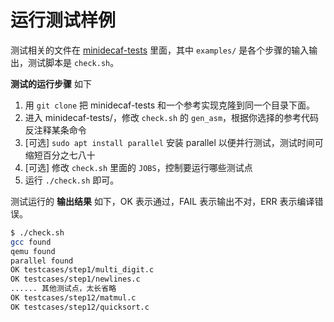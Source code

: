 # 运行测试样例
测试相关的文件在 [minidecaf-tests](https://github.com/decaf-lang/minidecaf-tests) 里面，其中 `examples/` 是各个步骤的输入输出，测试脚本是 `check.sh`。

**测试的运行步骤** 如下
1. 用 `git clone` 把 minidecaf-tests 和一个参考实现克隆到同一个目录下面。
2. 进入 minidecaf-tests/，修改 `check.sh` 的 `gen_asm`，根据你选择的参考代码反注释某条命令
3. [可选] `sudo apt install parallel` 安装 parallel 以便并行测试，测试时间可缩短百分之七八十
4. [可选] 修改 `check.sh` 里面的 `JOBS`，控制要运行哪些测试点
5. 运行 `./check.sh` 即可。

测试运行的 **输出结果** 如下，OK 表示通过，FAIL 表示输出不对，ERR 表示编译错误。

```bash
$ ./check.sh
gcc found
qemu found
parallel found
OK testcases/step1/multi_digit.c
OK testcases/step1/newlines.c
...... 其他测试点，太长省略
OK testcases/step12/matmul.c
OK testcases/step12/quicksort.c
```

